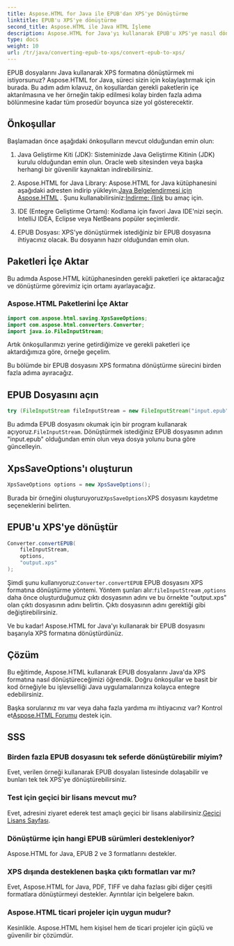 ```yaml
---
title: Aspose.HTML for Java ile EPUB'dan XPS'ye Dönüştürme
linktitle: EPUB'u XPS'ye dönüştürme
second_title: Aspose.HTML ile Java HTML İşleme
description: Aspose.HTML for Java'yı kullanarak EPUB'u XPS'ye nasıl dönüştüreceğinizi öğrenin. Sorunsuz EPUB'dan XPS'ye dönüştürme için adım adım kılavuz. Şimdi dene!
type: docs
weight: 10
url: /tr/java/converting-epub-to-xps/convert-epub-to-xps/
---
```


EPUB dosyalarını Java kullanarak XPS formatına dönüştürmek mi istiyorsunuz? Aspose.HTML for Java, süreci sizin için kolaylaştırmak için burada. Bu adım adım kılavuz, ön koşullardan gerekli paketlerin içe aktarılmasına ve her örneğin takip edilmesi kolay birden fazla adıma bölünmesine kadar tüm prosedür boyunca size yol gösterecektir.

## Önkoşullar

Başlamadan önce aşağıdaki önkoşulların mevcut olduğundan emin olun:

1. Java Geliştirme Kiti (JDK): Sisteminizde Java Geliştirme Kitinin (JDK) kurulu olduğundan emin olun. Oracle web sitesinden veya başka herhangi bir güvenilir kaynaktan indirebilirsiniz.

2. Aspose.HTML for Java Library: Aspose.HTML for Java kütüphanesini aşağıdaki adresten indirip yükleyin:[Java Belgelendirmesi için Aspose.HTML](https://reference.aspose.com/html/java/) . Şunu kullanabilirsiniz:[İndirme: {link](https://releases.aspose.com/html/java/) bu amaç için.

3. IDE (Entegre Geliştirme Ortamı): Kodlama için favori Java IDE'nizi seçin. IntelliJ IDEA, Eclipse veya NetBeans popüler seçimlerdir.

4. EPUB Dosyası: XPS'ye dönüştürmek istediğiniz bir EPUB dosyasına ihtiyacınız olacak. Bu dosyanın hazır olduğundan emin olun.

## Paketleri İçe Aktar

Bu adımda Aspose.HTML kütüphanesinden gerekli paketleri içe aktaracağız ve dönüştürme görevimiz için ortamı ayarlayacağız.

### Aspose.HTML Paketlerini İçe Aktar

```java
import com.aspose.html.saving.XpsSaveOptions;
import com.aspose.html.converters.Converter;
import java.io.FileInputStream;
```

Artık önkoşullarımızı yerine getirdiğimize ve gerekli paketleri içe aktardığımıza göre, örneğe geçelim.

Bu bölümde bir EPUB dosyasını XPS formatına dönüştürme sürecini birden fazla adıma ayıracağız.

## EPUB Dosyasını açın

```java
try (FileInputStream fileInputStream = new FileInputStream("input.epub")) {
```

 Bu adımda EPUB dosyasını okumak için bir program kullanarak açıyoruz.`FileInputStream`. Dönüştürmek istediğiniz EPUB dosyasının adının "input.epub" olduğundan emin olun veya dosya yolunu buna göre güncelleyin.

## XpsSaveOptions'ı oluşturun

```java
XpsSaveOptions options = new XpsSaveOptions();
```

 Burada bir örneğini oluşturuyoruz`XpsSaveOptions`XPS dosyasını kaydetme seçeneklerini belirten.

## EPUB'u XPS'ye dönüştür

```java
Converter.convertEPUB(
    fileInputStream,
    options,
    "output.xps"
);
```

 Şimdi şunu kullanıyoruz:`Converter.convertEPUB` EPUB dosyasını XPS formatına dönüştürme yöntemi. Yöntem şunları alır:`fileInputStream` ,`options` daha önce oluşturduğumuz çıktı dosyasının adını ve bu örnekte "output.xps" olan çıktı dosyasının adını belirtin. Çıktı dosyasının adını gerektiği gibi değiştirebilirsiniz.

Ve bu kadar! Aspose.HTML for Java'yı kullanarak bir EPUB dosyasını başarıyla XPS formatına dönüştürdünüz.

## Çözüm

Bu eğitimde, Aspose.HTML kullanarak EPUB dosyalarını Java'da XPS formatına nasıl dönüştüreceğimizi öğrendik. Doğru önkoşullar ve basit bir kod örneğiyle bu işlevselliği Java uygulamalarınıza kolayca entegre edebilirsiniz.

 Başka sorularınız mı var veya daha fazla yardıma mı ihtiyacınız var? Kontrol et[Aspose.HTML Forumu](https://forum.aspose.com/) destek için.

## SSS

### Birden fazla EPUB dosyasını tek seferde dönüştürebilir miyim?
Evet, verilen örneği kullanarak EPUB dosyaları listesinde dolaşabilir ve bunları tek tek XPS'ye dönüştürebilirsiniz.

### Test için geçici bir lisans mevcut mu?
 Evet, adresini ziyaret ederek test amaçlı geçici bir lisans alabilirsiniz.[Geçici Lisans Sayfası](https://purchase.aspose.com/temporary-license/).

### Dönüştürme için hangi EPUB sürümleri destekleniyor?
Aspose.HTML for Java, EPUB 2 ve 3 formatlarını destekler.

### XPS dışında desteklenen başka çıktı formatları var mı?
Evet, Aspose.HTML for Java, PDF, TIFF ve daha fazlası gibi diğer çeşitli formatlara dönüştürmeyi destekler. Ayrıntılar için belgelere bakın.

### Aspose.HTML ticari projeler için uygun mudur?
Kesinlikle. Aspose.HTML hem kişisel hem de ticari projeler için güçlü ve güvenilir bir çözümdür.